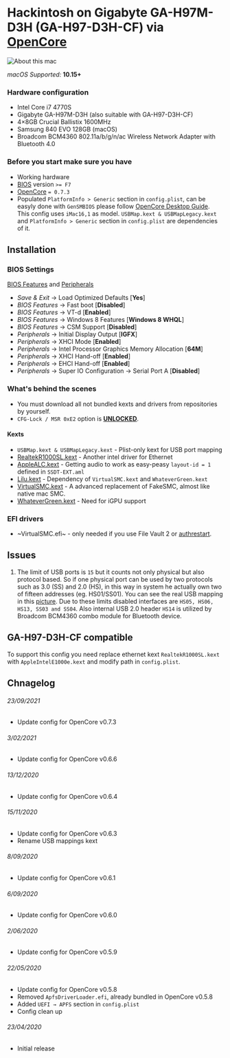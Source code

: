 # Hackintosh on Gigabyte GA-H97M-D3H (GA-H97-D3H-CF) via [OpenCore][OpenCore]

![About this mac][100]

*macOS Supported:* **10.15+**

### Hardware configuration

* Intel Core i7 4770S
* Gigabyte GA-H97M-D3H (also suitable with GA-H97-D3H-CF)
* 4×8GB Crucial Ballistix 1600MHz
* Samsung 840 EVO 128GB (macOS)
* Broadcom BCM4360 802.11а/b/g/n/ac Wireless Network Adapter with Bluetooth 4.0

### Before you start make sure you have

* Working hardware
* [BIOS][BIOS] version `>= F7`
* [OpenCore][OpenCore] `= 0.7.3`
* Populated `PlatformInfo > Generic` section in `config.plist`, can be easyly done with `GenSMBIOS` please follow [OpenCore Desktop Guide][OCDG]. This config uses `iMac16,1` as model. `USBMap.kext & USBMapLegacy.kext` and `PlatformInfo > Generic` section in `config.plist` are dependencies of it.

## Installation

### BIOS Settings

[BIOS Features][102] and [Peripherals][103]
* *Save & Exit* → Load Optimized Defaults [**Yes**]
* *BIOS Features* → Fast boot [**Disabled**]
* *BIOS Features* → VT-d [**Enabled**]
* *BIOS Features* → Windows 8 Features [**Windows 8 WHQL**]
* *BIOS Features* → CSM Support [**Disabled**]
* *Peripherals* → Initial Display Output [**IGFX**]
* *Peripherals* → XHCI Mode [**Enabled**]
* *Peripherals* → Intel Processor Graphics Memory Allocation [**64M**]
* *Peripherals* → XHCI Hand-off [**Enabled**]
* *Peripherals* → EHCI Hand-off [**Enabled**]
* *Peripherals* → Super IO Configuration → Serial Port A [**Disabled**]

### What's behind the scenes

* You must download all not bundled kexts and drivers from repositories by yourself.
* `CFG-Lock / MSR 0xE2` option is [**UNLOCKED**][104].

#### Kexts

* `USBMap.kext & USBMapLegacy.kext` - Plist-only kext for USB port mapping
* [RealtekR1000SL.kext][RealtekLANv3] - Another intel driver for Ethernet
* [AppleALC.kext][AppleALC] - Getting audio to work as easy-peasy `layout-id = 1` defined in `SSDT-EXT.aml`
* [Lilu.kext][Lilu] - Dependency of `VirtualSMC.kext` and `WhateverGreen.kext`
* [VirtualSMC.kext][VirtualSMC] - A advanced replacement of FakeSMC, almost like native mac SMC.
* [WhateverGreen.kext][WhateverGreen] - Need for iGPU support

### EFI drivers

* ~VirtualSMC.efi~ - only needed if you use File Vault 2 or [authrestart][FileVault].

## Issues

1. The limit of USB ports is `15` but it counts not only physical but also protocol based. So if one physical port can be used by two protocols such as 3.0 (SS) and 2.0 (HS), in this way in system he actually own two of fifteen addresses (eg. HS01/SS01). You can see the real USB mapping in this [picture][105]. Due to these limits disabled interfaces are `HS05, HS06, HS13, SS03 and SS04`. Also internal USB 2.0 header `HS14` is utilized by Broadcom BCM4360 combo module for Bluetooth device.

## GA-H97-D3H-CF compatible

To support this config you need replace ethernet kext `RealtekR1000SL.kext` with `AppleIntelE1000e.kext` and modify path in `config.plist`.

## Chnagelog
###### 23/09/2021
* Update config for OpenCore v0.7.3
###### 3/02/2021
* Update config for OpenCore v0.6.6
###### 13/12/2020
* Update config for OpenCore v0.6.4
###### 15/11/2020
* Update config for OpenCore v0.6.3
* Rename USB mappings kext
###### 8/09/2020
* Update config for OpenCore v0.6.1
###### 6/09/2020
* Update config for OpenCore v0.6.0
###### 2/06/2020
* Update config for OpenCore v0.5.9
###### 22/05/2020
* Update config for OpenCore v0.5.8
* Removed `ApfsDriverLoader.efi`, already bundled in OpenCore v0.5.8
* Added `UEFI → APFS` section in `config.plist`
* Config clean up
###### 23/04/2020
* Initial release

[OpenCore]: https://github.com/acidanthera/OpenCorePkg
[AppleALC]: https://github.com/acidanthera/AppleALC
[Lilu]: https://github.com/acidanthera/Lilu
[VirtualSMC]: https://github.com/acidanthera/VirtualSMC
[WhateverGreen]: https://github.com/acidanthera/WhateverGreen

[FileVault]: https://lifehacker.com/bypass-a-filevault-password-at-startup-by-rebooting-fro-1686770324
[OCDG]: https://dortania.github.io/OpenCore-Desktop-Guide/config.plist/haswell.html#platforminfo
[RealtekLANv3]: https://github.com/SergeySlice/RealtekLANv3
[ISO_Codes]: https://en.wikipedia.org/wiki/ISO_3166-1_alpha-2#Officially_assigned_code_elements
[BIOS]: https://www.gigabyte.com/Motherboard/GA-H97M-D3H-rev-10/support#support-dl-bios

[100]: https://i.imgur.com/H3B3jVf.png "Abount this mac"
[101]: https://i.imgur.com/qvrlikU.png "Intel power gadget"
[102]: https://i.imgur.com/a7BNhng.png "BIOS Features"
[103]: https://i.imgur.com/eNrUYy8.png "BIOS Peripherals"
[104]: https://i.imgur.com/7PonWQi.png "MSR 0xE2 off"
[105]: https://i.imgur.com/VmtWM3U.png "USB Mapping"
